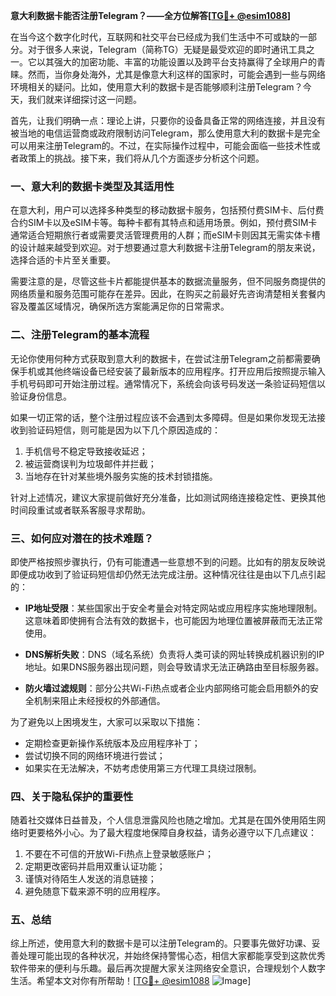 **意大利数据卡能否注册Telegram？——全方位解答[[TG💪+ @esim1088](https://t.me/s/esim1088)]**

在当今这个数字化时代，互联网和社交平台已经成为我们生活中不可或缺的一部分。对于很多人来说，Telegram（简称TG）无疑是最受欢迎的即时通讯工具之一。它以其强大的加密功能、丰富的功能设置以及跨平台支持赢得了全球用户的青睐。然而，当你身处海外，尤其是像意大利这样的国家时，可能会遇到一些与网络环境相关的疑问。比如，使用意大利的数据卡是否能够顺利注册Telegram？今天，我们就来详细探讨这一问题。

首先，让我们明确一点：理论上讲，只要你的设备具备正常的网络连接，并且没有被当地的电信运营商或政府限制访问Telegram，那么使用意大利的数据卡是完全可以用来注册Telegram的。不过，在实际操作过程中，可能会面临一些技术性或者政策上的挑战。接下来，我们将从几个方面逐步分析这个问题。

### 一、意大利的数据卡类型及其适用性

在意大利，用户可以选择多种类型的移动数据卡服务，包括预付费SIM卡、后付费合约SIM卡以及eSIM卡等。每种卡都有其特点和适用场景。例如，预付费SIM卡通常适合短期旅行者或需要灵活管理费用的人群；而eSIM卡则因其无需实体卡槽的设计越来越受到欢迎。对于想要通过意大利数据卡注册Telegram的朋友来说，选择合适的卡片至关重要。

需要注意的是，尽管这些卡片都能提供基本的数据流量服务，但不同服务商提供的网络质量和服务范围可能存在差异。因此，在购买之前最好先咨询清楚相关套餐内容及覆盖区域情况，确保所选方案能满足你的日常需求。

### 二、注册Telegram的基本流程

无论你使用何种方式获取到意大利的数据卡，在尝试注册Telegram之前都需要确保手机或其他终端设备已经安装了最新版本的应用程序。打开应用后按照提示输入手机号码即可开始注册过程。通常情况下，系统会向该号码发送一条验证码短信以验证身份信息。

如果一切正常的话，整个注册过程应该不会遇到太多障碍。但是如果你发现无法接收到验证码短信，则可能是因为以下几个原因造成的：

1. 手机信号不稳定导致接收延迟；
2. 被运营商误判为垃圾邮件并拦截；
3. 当地存在针对某些境外服务实施的技术封锁措施。

针对上述情况，建议大家提前做好充分准备，比如测试网络连接稳定性、更换其他时间段重试或者联系客服寻求帮助。

### 三、如何应对潜在的技术难题？

即使严格按照步骤执行，仍有可能遭遇一些意想不到的问题。比如有的朋友反映说即便成功收到了验证码短信却仍然无法完成注册。这种情况往往是由以下几点引起的：

- **IP地址受限**：某些国家出于安全考量会对特定网站或应用程序实施地理限制。这意味着即使拥有合法有效的数据卡，也可能因为地理位置被屏蔽而无法正常使用。
  
- **DNS解析失败**：DNS（域名系统）负责将人类可读的网址转换成机器识别的IP地址。如果DNS服务器出现问题，则会导致请求无法正确路由至目标服务器。
  
- **防火墙过滤规则**：部分公共Wi-Fi热点或者企业内部网络可能会启用额外的安全机制来阻止未经授权的外部通信。

为了避免以上困境发生，大家可以采取以下措施：
- 定期检查更新操作系统版本及应用程序补丁；
- 尝试切换不同的网络环境进行尝试；
- 如果实在无法解决，不妨考虑使用第三方代理工具绕过限制。

### 四、关于隐私保护的重要性

随着社交媒体日益普及，个人信息泄露风险也随之增加。尤其是在国外使用陌生网络时更要格外小心。为了最大程度地保障自身权益，请务必遵守以下几点建议：

1. 不要在不可信的开放Wi-Fi热点上登录敏感账户；
2. 定期更改密码并启用双重认证功能；
3. 谨慎对待陌生人发送的消息链接；
4. 避免随意下载来源不明的应用程序。

### 五、总结

综上所述，使用意大利的数据卡是可以注册Telegram的。只要事先做好功课、妥善处理可能出现的各种状况，并始终保持警惕心态，相信大家都能享受到这款优秀软件带来的便利与乐趣。最后再次提醒大家关注网络安全意识，合理规划个人数字生活。希望本文对你有所帮助！[[TG💪+ @esim1088](https://t.me/s/esim1088) ![Image](https://i.postimg.cc/4NQfJmqS/Snipaste-2025-05-13-00-14-12.png)]